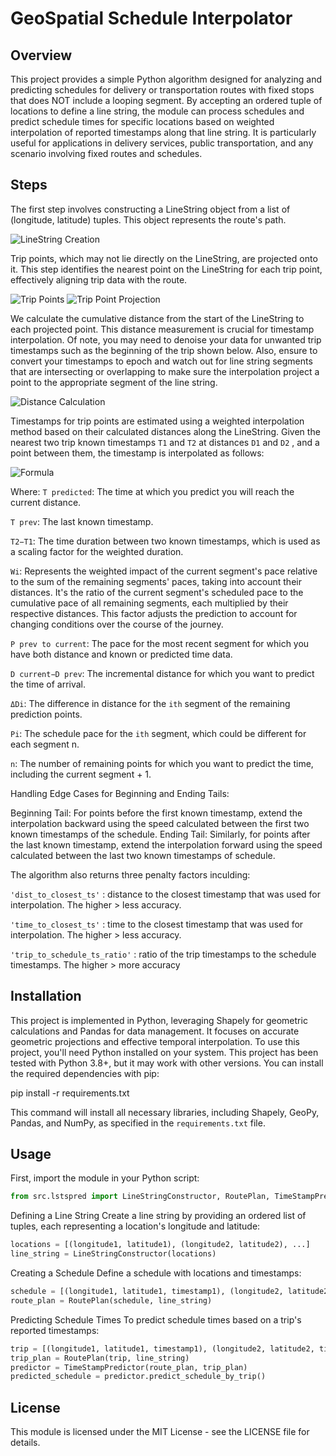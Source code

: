 # GeoSpatial Schedule Interpolator

## Overview

This project provides a simple Python algorithm designed for analyzing and predicting schedules for delivery or transportation routes with fixed stops that does NOT include a looping segment. By accepting an ordered tuple of locations to define a line string, the module can process schedules and predict schedule times for specific locations based on weighted interpolation of reported timestamps along that line string. It is particularly useful for applications in delivery services, public transportation, and any scenario involving fixed routes and schedules.

## Steps

The first step involves constructing a LineString object from a list of (longitude, latitude) tuples. This object represents the route's path.

![LineString Creation](images/LineString_Creation.png)

Trip points, which may not lie directly on the LineString, are projected onto it. This step identifies the nearest point on the LineString for each trip point, effectively aligning trip data with the route.

![Trip Points](images/Trip_Point_Projection1.png)
![Trip Point Projection](images/Trip_Point_Projection2.png)

We calculate the cumulative distance from the start of the LineString to each projected point. This distance measurement is crucial for timestamp interpolation. Of note, you may need to denoise your data for unwanted trip timestamps such as the beginning of the trip shown below. Also, ensure to convert your timestamps to epoch and watch out for line string segments that are intersecting or overlapping to make sure the interpolation project a point to the appropriate segment of the line string.

![Distance Calculation](images/Distance_Calculation.png)

Timestamps for trip points are estimated using a weighted interpolation method based on their calculated distances along the LineString. Given the nearest two trip known timestamps ```T1``` and ```T2``` at distances ```D1``` and ```D2``` , and a point between them, the timestamp is interpolated as follows:

![Formula](images/Formula.png)

Where: 
```T predicted```: The time at which you predict you will reach the current distance.

```T prev```:  The last known timestamp.

```T2−T1```: The time duration between two known timestamps, which is used as a scaling factor for the weighted duration.

```Wi```: Represents the weighted impact of the current segment's pace relative to the sum of the remaining segments' paces, taking into account their distances. It's the ratio of the current segment's scheduled pace to the cumulative pace of all remaining segments, each multiplied by their respective distances. This factor adjusts the prediction to account for changing conditions over the course of the journey.

```P prev to current```: The pace for the most recent segment for which you have both distance and known or predicted time data.

```D current−D prev```: The incremental distance for which you want to predict the time of arrival.

```ΔDi```: The difference in distance for the ```ith``` segment of the remaining prediction points.

```Pi```: The schedule pace for the ```ith``` segment, which could be different for each segment n.

```n```: The number of remaining points for which you want to predict the time, including the current segment + 1.

Handling Edge Cases for Beginning and Ending Tails:

Beginning Tail: For points before the first known timestamp, extend the interpolation backward using the speed calculated between the first two known timestamps of the schedule.
Ending Tail: Similarly, for points after the last known timestamp, extend the interpolation forward using the speed calculated between the last two known timestamps of schedule.

The algorithm also returns three penalty factors inculding:

```'dist_to_closest_ts'``` : distance to the closest timestamp that was used for interpolation. The higher > less accuracy.

```'time_to_closest_ts'``` : time to the closest timestamp that was used for interpolation. The higher > less accuracy.

```'trip_to_schedule_ts_ratio'``` : ratio of the trip timestamps to the schedule timestamps. The higher > more accuracy

## Installation

This project is implemented in Python, leveraging Shapely for geometric calculations and Pandas for data management. It focuses on accurate geometric projections and effective temporal interpolation. To use this project, you'll need Python installed on your system. This project has been tested with Python 3.8+, but it may work with other versions. You can install the required dependencies with pip:

pip install -r requirements.txt

This command will install all necessary libraries, including Shapely, GeoPy, Pandas, and NumPy, as specified in the `requirements.txt` file.

## Usage

First, import the module in your Python script:

```python
from src.lstspred import LineStringConstructor, RoutePlan, TimeStampPredictor
```

Defining a Line String
Create a line string by providing an ordered list of tuples, each representing a location's longitude and latitude:

```python
locations = [(longitude1, latitude1), (longitude2, latitude2), ...]
line_string = LineStringConstructor(locations)
```

Creating a Schedule
Define a schedule with locations and timestamps:

```python
schedule = [(longitude1, latitude1, timestamp1), (longitude2, latitude2, timestamp2), ...]
route_plan = RoutePlan(schedule, line_string)
```

Predicting Schedule Times
To predict schedule times based on a trip's reported timestamps:

```python
trip = [(longitude1, latitude1, timestamp1), (longitude2, latitude2, timestamp2), ...]
trip_plan = RoutePlan(trip, line_string)
predictor = TimeStampPredictor(route_plan, trip_plan)
predicted_schedule = predictor.predict_schedule_by_trip()
```

## License

This module is licensed under the MIT License - see the LICENSE file for details.
